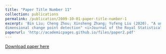 ```yaml
---
title: "Paper Title Number 11"
collection: publications
permalink: /publication/2009-10-01-paper-title-number-1
excerpt: 'Bin Liu; Cheng Zhou; Xinsheng Zhang; Yufeng Liu (2020). "A unified data-adaptive framework for high
dimensional change point detection" <i>Journal of the Royal Statistical Society Series B- Statistical Methodology</i>. 82(4),933-963.'
paperurl: 'http://academicpages.github.io/files/paper2.pdf'
---
```

[Download paper here](http://academicpages.github.io/files/paper1.pdf)





